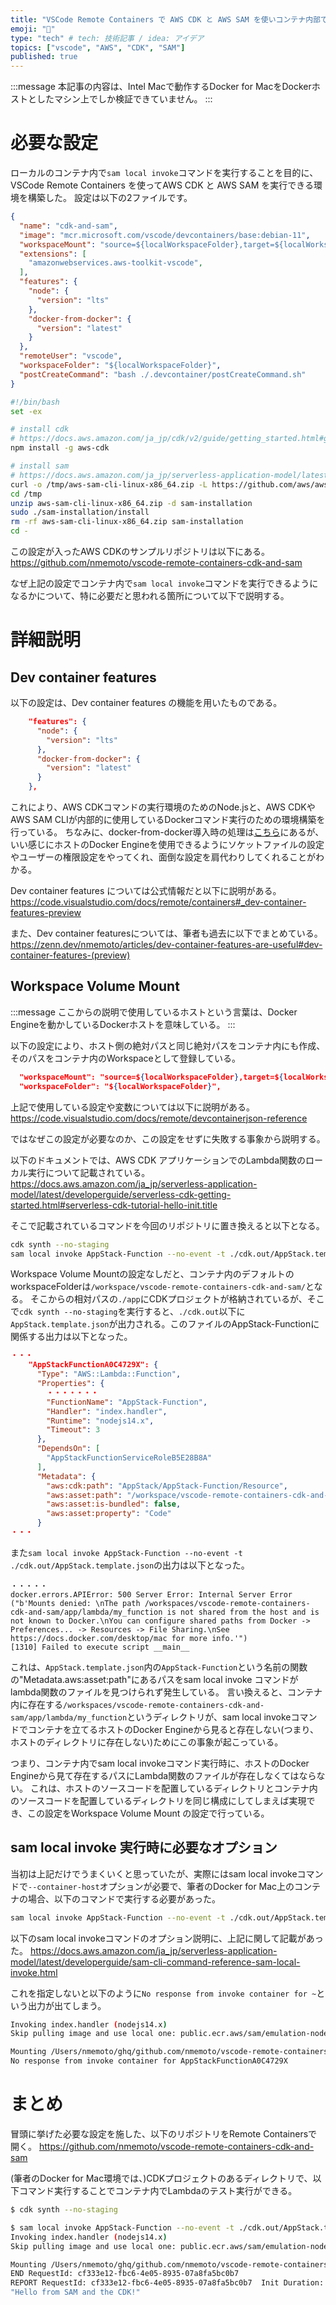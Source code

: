```yaml
---
title: "VSCode Remote Containers で AWS CDK と AWS SAM を使いコンテナ内部でLambdaを実行する"
emoji: "📌"
type: "tech" # tech: 技術記事 / idea: アイデア
topics: ["vscode", "AWS", "CDK", "SAM"]
published: true
---
```


:::message
本記事の内容は、Intel Macで動作するDocker for MacをDockerホストとしたマシン上でしか検証できていません。
:::

# 必要な設定

ローカルのコンテナ内で`sam local invoke`コマンドを実行することを目的に、VSCode Remote Containers を使ってAWS CDK と AWS SAM を実行できる環境を構築した。
設定は以下の2ファイルです。

```json:.devcontainer/devcontainer.json
{
  "name": "cdk-and-sam",
  "image": "mcr.microsoft.com/vscode/devcontainers/base:debian-11",
  "workspaceMount": "source=${localWorkspaceFolder},target=${localWorkspaceFolder},type=bind",
  "extensions": [
    "amazonwebservices.aws-toolkit-vscode",
  ],
  "features": {
    "node": {
      "version": "lts"
    },
    "docker-from-docker": {
      "version": "latest"
    }
  },
  "remoteUser": "vscode",
  "workspaceFolder": "${localWorkspaceFolder}",
  "postCreateCommand": "bash ./.devcontainer/postCreateCommand.sh"
}
```

```bash:.devcontainer/postCreateCommand.sh
#!/bin/bash
set -ex

# install cdk
# https://docs.aws.amazon.com/ja_jp/cdk/v2/guide/getting_started.html#getting_started_install
npm install -g aws-cdk

# install sam
# https://docs.aws.amazon.com/ja_jp/serverless-application-model/latest/developerguide/serverless-sam-cli-install-linux.html#serverless-sam-cli-install-linux-sam-cli
curl -o /tmp/aws-sam-cli-linux-x86_64.zip -L https://github.com/aws/aws-sam-cli/releases/latest/download/aws-sam-cli-linux-x86_64.zip
cd /tmp
unzip aws-sam-cli-linux-x86_64.zip -d sam-installation
sudo ./sam-installation/install
rm -rf aws-sam-cli-linux-x86_64.zip sam-installation
cd -
```

この設定が入ったAWS CDKのサンプルリポジトリは以下にある。
https://github.com/nmemoto/vscode-remote-containers-cdk-and-sam

なぜ上記の設定でコンテナ内で`sam local invoke`コマンドを実行できるようになるかについて、特に必要だと思われる箇所について以下で説明する。

# 詳細説明

## Dev container features

以下の設定は、Dev container features の機能を用いたものである。
```json
    "features": {
      "node": {
        "version": "lts"
      },
      "docker-from-docker": {
        "version": "latest"
      }
    },
```

これにより、AWS CDKコマンドの実行環境のためのNode.jsと、AWS CDKやAWS SAM CLIが内部的に使用しているDockerコマンド実行のための環境構築を行っている。
ちなみに、docker-from-docker導入時の処理は[こちら](https://github.com/microsoft/vscode-dev-containers/blob/6ae40d55b753e0af7f23f3da53efd587eecbd5f5/script-library/docker-debian.sh)にあるが、いい感じにホストのDocker Engineを使用できるようにソケットファイルの設定やユーザーの権限設定をやってくれ、面倒な設定を肩代わりしてくれることがわかる。

Dev container features については公式情報だと以下に説明がある。
https://code.visualstudio.com/docs/remote/containers#_dev-container-features-preview

また、Dev container featuresについては、筆者も過去に以下でまとめている。
https://zenn.dev/nmemoto/articles/dev-container-features-are-useful#dev-container-features-(preview)

## Workspace Volume Mount

:::message
ここからの説明で使用しているホストという言葉は、Docker Engineを動かしているDockerホストを意味している。
:::

以下の設定により、ホスト側の絶対パスと同じ絶対パスをコンテナ内にも作成、そのパスをコンテナ内のWorkspaceとして登録している。

```json
  "workspaceMount": "source=${localWorkspaceFolder},target=${localWorkspaceFolder},type=bind",
  "workspaceFolder": "${localWorkspaceFolder}",
```

上記で使用している設定や変数については以下に説明がある。
https://code.visualstudio.com/docs/remote/devcontainerjson-reference

ではなぜこの設定が必要なのか、この設定をせずに失敗する事象から説明する。

以下のドキュメントでは、AWS CDK アプリケーションでのLambda関数のローカル実行について記載されている。
https://docs.aws.amazon.com/ja_jp/serverless-application-model/latest/developerguide/serverless-cdk-getting-started.html#serverless-cdk-tutorial-hello-init.title

そこで記載されているコマンドを今回のリポジトリに置き換えると以下となる。

```bash
cdk synth --no-staging
sam local invoke AppStack-Function --no-event -t ./cdk.out/AppStack.template.json
```

Workspace Volume Mountの設定なしだと、コンテナ内のデフォルトのworkspaceFolderは`/workspace/vscode-remote-containers-cdk-and-sam/`となる。
そこからの相対パスの`./app`にCDKプロジェクトが格納されているが、そこで`cdk synth --no-staging`を実行すると、`./cdk.out`以下に`AppStack.template.json`が出力される。このファイルのAppStack-Functionに関係する出力は以下となった。

```json:/workspace/vscode-remote-containers-cdk-and-sam/app/cdk.out/AppStack.template.json
・・・
    "AppStackFunctionA0C4729X": {
      "Type": "AWS::Lambda::Function",
      "Properties": {
        ・・・・・・・
        "FunctionName": "AppStack-Function",
        "Handler": "index.handler",
        "Runtime": "nodejs14.x",
        "Timeout": 3
      },
      "DependsOn": [
        "AppStackFunctionServiceRoleB5E28B8A"
      ],
      "Metadata": {
        "aws:cdk:path": "AppStack/AppStack-Function/Resource",
        "aws:asset:path": "/workspace/vscode-remote-containers-cdk-and-sam/app/lambda/my_function",
        "aws:asset:is-bundled": false,
        "aws:asset:property": "Code"
      }
・・・
```

また`sam local invoke AppStack-Function --no-event -t ./cdk.out/AppStack.template.json`の出力は以下となった。
```
・・・・・
docker.errors.APIError: 500 Server Error: Internal Server Error ("b'Mounts denied: \nThe path /workspaces/vscode-remote-containers-cdk-and-sam/app/lambda/my_function is not shared from the host and is not known to Docker.\nYou can configure shared paths from Docker -> Preferences... -> Resources -> File Sharing.\nSee https://docs.docker.com/desktop/mac for more info.'")
[1310] Failed to execute script __main__
```

これは、`AppStack.template.json`内の`AppStack-Function`という名前の関数の"Metadata.aws:asset:path"にあるパスをsam local invoke コマンドがlambda関数のファイルを見つけられず発生している。
言い換えると、コンテナ内に存在する`/workspaces/vscode-remote-containers-cdk-and-sam/app/lambda/my_function`というディレクトリが、sam local invokeコマンドでコンテナを立てるホストのDocker Engineから見ると存在しない(つまり、ホストのディレクトリに存在しない)ためにこの事象が起こっている。

つまり、コンテナ内でsam local invokeコマンド実行時に、ホストのDocker Engineから見て存在するパスにLambda関数のファイルが存在しなくてはならない。
これは、ホストのソースコードを配置しているディレクトリとコンテナ内のソースコードを配置しているディレクトリを同じ構成にしてしまえば実現でき、この設定をWorkspace Volume Mount の設定で行っている。


## sam local invoke 実行時に必要なオプション

当初は上記だけでうまくいくと思っていたが、実際にはsam local invokeコマンドで`--container-host`オプションが必要で、筆者のDocker for Mac上のコンテナの場合、以下のコマンドで実行する必要があった。

```bash
sam local invoke AppStack-Function --no-event -t ./cdk.out/AppStack.template.json --container-host host.docker.internal
```

以下のsam local invokeコマンドのオプション説明に、上記に関して記載があった。
https://docs.aws.amazon.com/ja_jp/serverless-application-model/latest/developerguide/sam-cli-command-reference-sam-local-invoke.html

これを指定しないと以下のように`No response from invoke container for ~`という出力が出てしまう。

```bash
Invoking index.handler (nodejs14.x)
Skip pulling image and use local one: public.ecr.aws/sam/emulation-nodejs14.x:rapid-1.40.1-x86_64.

Mounting /Users/nmemoto/ghq/github.com/nmemoto/vscode-remote-containers-cdk-and-sam/app/lambda/my_function as /var/task:ro,delegated inside runtime container
No response from invoke container for AppStackFunctionA0C4729X
```

# まとめ

冒頭に挙げた必要な設定を施した、以下のリポジトリをRemote Containersで開く。
https://github.com/nmemoto/vscode-remote-containers-cdk-and-sam

(筆者のDocker for Mac環境では、)CDKプロジェクトのあるディレクトリで、以下コマンド実行することでコンテナ内でLambdaのテスト実行ができる。

```bash
$ cdk synth --no-staging

$ sam local invoke AppStack-Function --no-event -t ./cdk.out/AppStack.template.json --container-host host.docker.internal
Invoking index.handler (nodejs14.x)
Skip pulling image and use local one: public.ecr.aws/sam/emulation-nodejs14.x:rapid-1.40.1-x86_64.

Mounting /Users/nmemoto/ghq/github.com/nmemoto/vscode-remote-containers-cdk-and-sam/app/lambda/my_function as /var/task:ro,delegated inside runtime container
END RequestId: cf333e12-fbc6-4e05-8935-07a8fa5bc0b7
REPORT RequestId: cf333e12-fbc6-4e05-8935-07a8fa5bc0b7  Init Duration: 0.27 ms  Duration: 284.44 ms     Billed Duration: 285 ms Memory Size: 128 MB        Max Memory Used: 128 MB
"Hello from SAM and the CDK!"
```